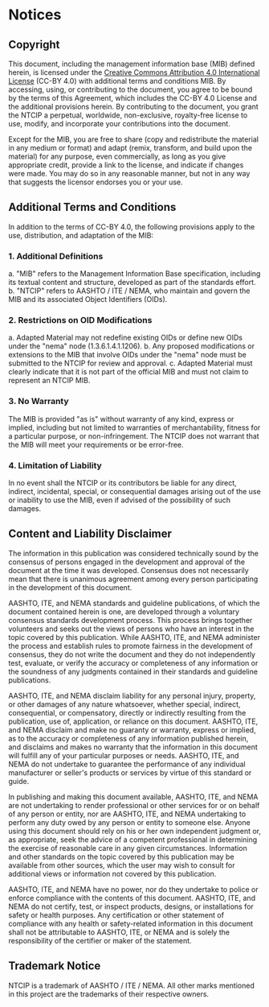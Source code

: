 # Notices

## Copyright

This document, including the management information base (MIB) defined herein, is licensed under the [Creative Commons Attribution 4.0 International License](https://creativecommons.org/licenses/by/4.0/) (CC-BY 4.0) with additional terms and conditions MIB. By accessing, using, or contributing to the document, you agree to be bound by the terms of this Agreement, which includes the CC-BY 4.0 License and the additional provisions herein. By contributing to the document, you grant the NTCIP a perpetual, worldwide, non-exclusive, royalty-free license to use, modify, and incorporate your contributions into the document.

Except for the MIB, you are free to share (copy and redistribute the material in any medium or format) and adapt (remix, transform, and build upon the material) for any purpose, even commercially, as long as you give appropriate credit, provide a link to the license, and indicate if changes were made. You may do so in any reasonable manner, but not in any way that suggests the licensor endorses you or your use.

## Additional Terms and Conditions

In addition to the terms of CC-BY 4.0, the following provisions apply to the use, distribution, and adaptation of the MIB:

### 1. Additional Definitions

a. "MIB" refers to the Management Information Base specification, including its textual content and structure, developed as part of the standards effort.
b. "NTCIP" refers to AASHTO / ITE / NEMA, who maintain and govern the MIB and its associated Object Identifiers (OIDs).

### 2. Restrictions on OID Modifications

a. Adapted Material may not redefine existing OIDs or define new OIDs under the "nema" node (1.3.6.1.4.1.1206).
b. Any proposed modifications or extensions to the MIB that involve OIDs under the "nema" node must be submitted to the NTCIP for review and approval.
c. Adapted Material must clearly indicate that it is not part of the official MIB and must not claim to represent an NTCIP MIB.

### 3. No Warranty

The MIB is provided "as is" without warranty of any kind, express or implied, including but not limited to warranties of merchantability, fitness for a particular purpose, or non-infringement. The NTCIP does not warrant that the MIB will meet your requirements or be error-free.

### 4. Limitation of Liability

In no event shall the NTCIP or its contributors be liable for any direct, indirect, incidental, special, or consequential damages arising out of the use or inability to use the MIB, even if advised of the possibility of such damages.

## Content and Liability Disclaimer

The information in this publication was considered technically sound by the
consensus of persons engaged in the development and approval of the document at
the time it was developed. Consensus does not necessarily mean that there is
unanimous agreement among every person participating in the development of this
document.

AASHTO, ITE, and NEMA standards and guideline publications, of which the
document contained herein is one, are developed through a voluntary consensus
standards development process. This process brings together volunteers and seeks
out the views of persons who have an interest in the topic covered by this
publication. While AASHTO, ITE, and NEMA administer the process and establish
rules to promote fairness in the development of consensus, they do not write the
document and they do not independently test, evaluate, or verify the accuracy or
completeness of any information or the soundness of any judgments contained in
their standards and guideline publications.

AASHTO, ITE, and NEMA disclaim liability for any personal injury, property, or
other damages of any nature whatsoever, whether special, indirect,
consequential, or compensatory, directly or indirectly resulting from the
publication, use of, application, or reliance on this document. AASHTO, ITE, and
NEMA disclaim and make no guaranty or warranty, express or implied, as to the
accuracy or completeness of any information published herein, and disclaims and
makes no warranty that the information in this document will fulfill any of your
particular purposes or needs. AASHTO, ITE, and NEMA do not undertake to
guarantee the performance of any individual manufacturer or seller's products or
services by virtue of this standard or guide.

In publishing and making this document available, AASHTO, ITE, and NEMA are not
undertaking to render professional or other services for or on behalf of any
person or entity, nor are AASHTO, ITE, and NEMA undertaking to perform any duty
owed by any person or entity to someone else. Anyone using this document should
rely on his or her own independent judgment or, as appropriate, seek the advice
of a competent professional in determining the exercise of reasonable care in
any given circumstances. Information and other standards on the topic covered by
this publication may be available from other sources, which the user may wish to
consult for additional views or information not covered by this publication.

AASHTO, ITE, and NEMA have no power, nor do they undertake to police or enforce
compliance with the contents of this document. AASHTO, ITE, and NEMA do not
certify, test, or inspect products, designs, or installations for safety or
health purposes. Any certification or other statement of compliance with any
health or safety-related information in this document shall not be attributable
to AASHTO, ITE, or NEMA and is solely the responsibility of the certifier or
maker of the statement.

## Trademark Notice

NTCIP is a trademark of AASHTO / ITE / NEMA. All other marks mentioned in this
project are the trademarks of their respective owners.
